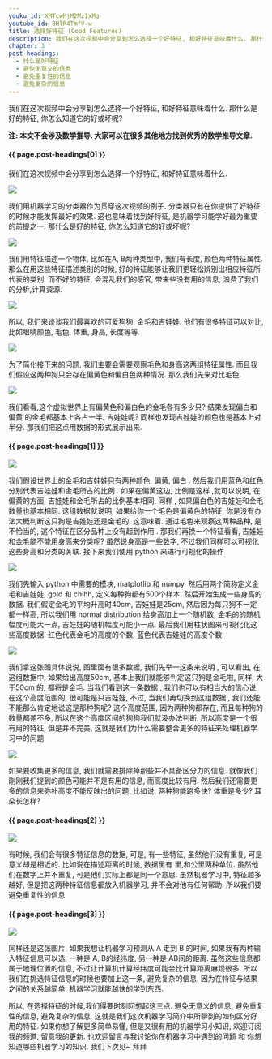 ```yaml
---
youku_id: XMTcwMjM2MzIxMg
youtube_id: 8HlR4TmfV-w
title: 选择好特征 (Good Features)
description: 我们在这次视频中会分享到怎么选择一个好特征, 和好特征意味着什么. 那什么是好的特征, 你怎么知道它的好或坏呢?
chapter: 3
post-headings:
  - 什么是好特征
  - 避免无意义的信息
  - 避免重复性的信息
  - 避免复杂的信息
---
```


我们在这次视频中会分享到怎么选择一个好特征, 和好特征意味着什么. 
那什么是好的特征, 你怎么知道它的好或坏呢?

**注: 本文不会涉及数学推导. 大家可以在很多其他地方找到优秀的数学推导文章.**

<h4 class="tut-h4-pad" id="{{ page.post-headings[0] }}">{{ page.post-headings[0] }}</h4>

我们在这次视频中会分享到怎么选择一个好特征, 和好特征意味着什么.

<img class="course-image" src="/static/results/ML_intro/feature1.png">

我们用机器学习的分类器作为贯穿这次视频的例子. 分类器只有在你提供了好特征的时候才能发挥最好的效果. 这也意味着找到好特征, 是机器学习能学好最为重要的前提之一. 那什么是好的特征, 你怎么知道它的好或坏呢?

<img class="course-image" src="/static/results/ML_intro/feature2.png">

我们用特征描述一个物体, 比如在A, B两种类型中, 我们有长度, 颜色两种特征属性. 那么在用这些特征描述类别的时候, 好的特征能够让我们更轻松辨别出相应特征所代表的类别. 而不好的特征, 会混乱我们的感官, 带来些没有用的信息, 浪费了我们的分析,计算资源.

<img class="course-image" src="/static/results/ML_intro/feature3.png">

所以, 我们来谈谈我们最喜欢的可爱狗狗. 金毛和吉娃娃. 他们有很多特征可以对比, 比如眼睛颜色, 毛色, 体重, 身高, 长度等等.

<img class="course-image" src="/static/results/ML_intro/feature4.png">

为了简化接下来的问题, 我们主要会需要观察毛色和身高这两组特征属性. 而且我们假设这两种狗只会存在偏黄色和偏白色两种情况. 那么我们先来对比毛色.

<img class="course-image" src="/static/results/ML_intro/feature5.png">

我们看看,这个虚拟世界上有偏黄色和偏白色的金毛各有多少只? 结果发现偏白和偏黄 的金毛都基本上各占一半. 吉娃娃呢?  同样也发现吉娃娃的颜色也是基本上对半分. 那我们把这点用数据的形式展示出来.




<h4 class="tut-h4-pad" id="{{ page.post-headings[1] }}">{{ page.post-headings[1] }}</h4>

<img class="course-image" src="/static/results/ML_intro/feature6.png">

我们假设世界上的金毛和吉娃娃只有两种颜色, 偏黄, 偏白 . 然后我们用蓝色和红色分别代表吉娃娃和金毛所占的比例 . 如果在偏黄这边, 比例是这样  ,就可以说明, 在偏黄的方面, 吉娃娃和金毛所占的比例基本相同, 同样 , 如果偏白色的吉娃娃和金毛数量也基本相同. 这组数据就说明, 如果给你一个毛色是偏黄色的特征, 你是没有办法大概判断这只狗是吉娃娃还是金毛的. 这意味着. 通过毛色来观察这两种品种, 是不恰当的, 这个特征在区分品种上没有起到作用  . 那我们再换一个特征看看, 吉娃娃和金毛能不能用身高来分类呢? 虽然说身高是一些数字, 不过我们同样可以可视化这些身高和分类的关联. 接下来我们使用 python 来进行可视化的操作

<img class="course-image" src="/static/results/ML_intro/feature7.png">

我们先输入 python 中需要的模块, matplotlib 和 numpy. 然后用两个简称定义金毛和吉娃娃, gold 和 chihh, 定义每种狗都有500个样本. 然后开始生成一些身高的数据. 我们假定金毛的平均升高时40cm, 吉娃娃是25cm, 然后因为每只狗不一定都一样高, 所以我们用 normal distribution 给身高加上一个随机数, 金毛的的随机幅度可能大一点, 吉娃娃的随机幅度可能小一点. 最后我们用柱状图来可视化化这些高度数据. 红色代表金毛的高度的个数, 蓝色代表吉娃娃的高度个数.

<img class="course-image" src="/static/results/ML_intro/feature8.png">

我们拿这张图具体说说, 图里面有很多数据, 我们先举一这条来说明  , 可以看出, 在这组数据中, 如果给出高度50cm, 基本上我们就能够判定这只狗是金毛啦, 同样, 大于50cm 的, 都将是金毛. 当我们看到这一条数据 , 我们也可以有相当大的信心说, 在这个高度范围的, 很可能是只吉娃娃, 不过, 当我们再切换到这组数据  , 我们还能不能那么肯定地说这是那种狗呢? 这个高度范围, 因为两种狗都存在, 而且每种狗的数量都差不多, 所以在这个高度区间的狗狗我们就没办法判断. 所以高度是一个很有用的特征, 但是并不完美, 这就是我们为什么需要整合更多的特征来处理机器学习中的问题.

<img class="course-image" src="/static/results/ML_intro/feature9.png">

如果要收集更多的信息, 我们就需要排除掉那些并不具备区分力的信息. 就像我们刚刚我们提到的颜色可能并不是有用的信息, 而高度比较有用. 然后我们还需要更多的信息来弥补高度不能反映出的问题. 比如说,  两种狗能跑多快?   体重是多少?  耳朵长怎样?




<h4 class="tut-h4-pad" id="{{ page.post-headings[2] }}">{{ page.post-headings[2] }}</h4>

<img class="course-image" src="/static/results/ML_intro/feature10.png">

有时候, 我们会有很多特征信息的数据, 可是, 有一些特征, 虽然他们没有重复, 可是意义却是相近的. 比如说在描述距离的时候, 数据里有  里,和公里两种单位. 虽然他们在数字上并不重复, 可是他们实际上都是同一个意思. 虽然机器学习中, 特征越多越好,  但是把这两种特征信息都放入机器学习, 并不会对他有任何帮助. 所以我们要避免重复性的信息




<h4 class="tut-h4-pad" id="{{ page.post-headings[3] }}">{{ page.post-headings[3] }}</h4>

<img class="course-image" src="/static/results/ML_intro/feature11.png">

同样还是这张图片, 如果我想让机器学习预测从 A  走到 B  的时间, 如果我有两种输入特征信息可以选, 一种是 A, B的经纬度,  另一种是 AB间的距离. 虽然这些信息都属于地理位置的信息, 不过让计算机计算经纬度可能会比计算距离麻烦很多. 所以我们在挑选特征信息的时候也要加上这一条,  避免复杂的信息. 因为在特征与结果之间的关系越简单, 机器学习就能越快的学到东西.

所以, 在选择特征的时候,我们得要时刻回想起这三点.  避免无意义的信息,   避免重复性的信息,   避免复杂的信息. 这就是我们这次机器学习简介中所聊到的如何区分好用的特征. 如果你想了解更多简单易懂, 但是又很有用的机器学习小知识, 欢迎订阅我的频道, 留意我的更新. 也欢迎留言与我讨论你在机器学习中遇到的问题 和 你想知道哪些机器学习的知识. 我们下次见~ 拜拜
